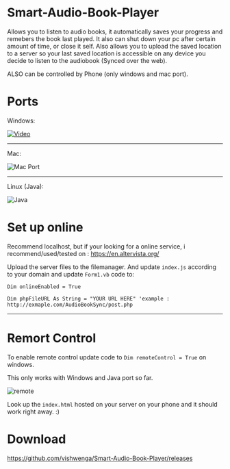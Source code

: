 # Smart-Audio-Book-Player
Allows you to listen to audio books, it automatically saves your progress and remebers the book last played. It also can shut down your pc after certain amount of time, or close it self.
Also allows you to upload the saved location to a server so your last saved location is accessible on any device you decide to listen to the audiobook (Synced over the web). 

ALSO can be controlled by Phone (only windows and mac port).

# Ports 

Windows:

[![Video](http://i.imgur.com/KmCVlnU.png)](https://www.youtube.com/watch?v=w3NEF69L3js)

----------------------------

Mac:

![Mac Port](http://i.imgur.com/QNuGnTa.png)


------------------------------


Linux (Java):

![Java](http://i.imgur.com/XWq4D4Q.png)


# Set up online

Recommend localhost, but if your looking for a online service, i recommend/used/tested on : https://en.altervista.org/

Upload the server files to the filemanager. And update `index.js` according to your domain and update `Form1.vb` code to:

``Dim onlineEnabled = True``

``Dim phpFileURL As String = "YOUR URL HERE" 'example : http://exmaple.com/AudioBookSync/post.php``



------------------------------


# Remort Control

To enable remote control update code to ``Dim remoteControl = True`` on windows.

This only works with Windows and Java port so far.

![remote](https://imgur.com/7rlCXUe.jpg?)

Look up the `index.html` hosted on your server on your phone and it should work right away. :)


# Download 

https://github.com/vishwenga/Smart-Audio-Book-Player/releases
